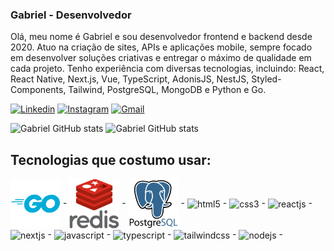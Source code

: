 ### Gabriel - Desenvolvedor</br>


Olá, meu nome é Gabriel e sou desenvolvedor frontend e backend desde 2020.
Atuo na criação de sites, APIs e aplicações mobile, sempre focado em desenvolver soluções criativas e entregar o máximo de qualidade em cada projeto.
Tenho experiência com diversas tecnologias, incluindo:
 React, React Native, Next.js, Vue, TypeScript, AdonisJS, NestJS, Styled-Components, Tailwind, PostgreSQL, MongoDB e Python e Go. </br>

[![Linkedin](https://img.shields.io/badge/LinkedIn-0077B5?style=for-the-badge&logo=linkedin&logoColor=white)](https://www.linkedin.com/in/gbramone/)
[![Instagram](https://img.shields.io/badge/Instagram-E4405F?style=for-the-badge&logo=instagram&logoColor=white)](https://www.instagram.com/x.poltergeist/)
[![Gmail](https://img.shields.io/badge/-Gmail-c14438?style=for-the-badge&logo=Gmail&logoColor=white&link=mailto:karanalpe@gmail.com)](mailto:gbmagalhaes1996@gmail.com)

![Gabriel GitHub stats](https://github-readme-stats.vercel.app/api?username=lPoltergeist&show_icons=true&theme=react)
![Gabriel GitHub stats](https://github-readme-stats.vercel.app/api/top-langs/?username=lPoltergeist&theme=react)

## Tecnologias que costumo usar:
<div style="display: inline_block">
 <img align"center" height="80" align="center" alt="html5" src="https://github.com/devicons/devicon/blob/v2.17.0/icons/go/go-original-wordmark.svg"/> - 
 <img align"center" height="80" align="center" alt="html5" src="https://github.com/devicons/devicon/blob/v2.17.0/icons/redis/redis-original-wordmark.svg"/> - 
 <img align"center" height="80" align="center" alt="html5" src="https://github.com/devicons/devicon/blob/v2.17.0/icons/postgresql/postgresql-original-wordmark.svg"/> - 
<img align"center" height="80" align="center" alt="html5" src="https://cdn.jsdelivr.net/gh/devicons/devicon/icons/html5/html5-original.svg"/> - 
<img align"center" height="80" align="center" alt="css3" src="https://cdn.jsdelivr.net/gh/devicons/devicon/icons/css3/css3-original.svg"/> - 
<img align"center" height="80" align="center" alt="reactjs" src="https://cdn.jsdelivr.net/gh/devicons/devicon/icons/react/react-original-wordmark.svg"/> - 
<img align"center" height="80" align="center" alt="nextjs" src="https://cdn.jsdelivr.net/gh/devicons/devicon/icons/nextjs/nextjs-original-wordmark.svg"/> - 
<img align"center" height="80" align="center" alt="javascript" src="https://cdn.jsdelivr.net/gh/devicons/devicon/icons/javascript/javascript-original.svg"/> - 
<img align"center" height="80" align="center" alt="typescript" src="https://cdn.jsdelivr.net/gh/devicons/devicon/icons/typescript/typescript-original.svg"/> - 
<img align"center" width="200" align="center" alt="tailwindcss" src="https://cdn.jsdelivr.net/gh/devicons/devicon/icons/tailwindcss/tailwindcss-original-wordmark.svg"/> - 
<img align"center" height="80" align="center" alt="nodejs" src="https://cdn.jsdelivr.net/gh/devicons/devicon/icons/nodejs/nodejs-original.svg"/> - 

</div>

